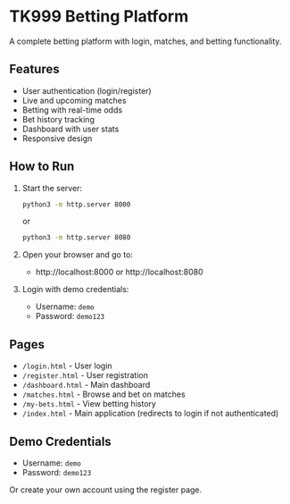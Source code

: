 # TK999 Betting Platform

A complete betting platform with login, matches, and betting functionality.

## Features

- User authentication (login/register)
- Live and upcoming matches
- Betting with real-time odds
- Bet history tracking
- Dashboard with user stats
- Responsive design

## How to Run

1. Start the server:
   ```bash
   python3 -m http.server 8000
   ```
   or
   ```bash
   python3 -m http.server 8080
   ```

2. Open your browser and go to:
   - http://localhost:8000 or http://localhost:8080

3. Login with demo credentials:
   - Username: `demo`
   - Password: `demo123`

## Pages

- `/login.html` - User login
- `/register.html` - User registration
- `/dashboard.html` - Main dashboard
- `/matches.html` - Browse and bet on matches
- `/my-bets.html` - View betting history
- `/index.html` - Main application (redirects to login if not authenticated)

## Demo Credentials

- Username: `demo`
- Password: `demo123`

Or create your own account using the register page.